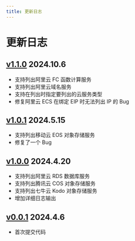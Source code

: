 ```yaml
---
title: 更新日志
---
```


# 更新日志

## [v1.1.0](https://github.com/wgpsec/lc/releases/tag/v1.1.0) 2024.10.6

* 支持列出阿里云 FC 函数计算服务
* 支持列出阿里云域名服务
* 支持在列出时指定要列出的云服务类型
* 修复阿里云 ECS 在绑定 EIP 时无法列出 IP 的 Bug

## [v1.0.1](https://github.com/wgpsec/lc/releases/tag/v1.0.1) 2024.5.15

* 支持列出移动云 EOS 对象存储服务
* 修复了一个 Bug


## [v1.0.0](https://github.com/wgpsec/lc/releases/tag/v1.0.0) 2024.4.20

* 支持列出阿里云 RDS 数据库服务
* 支持列出腾讯云 COS 对象存储服务
* 支持列出七牛云 Kodo 对象存储服务
* 增加详细日志输出


## [v0.0.1](https://github.com/wgpsec/lc/releases/tag/v0.0.1) 2024.4.6

* 首次提交代码


<Vssue />

<script>
export default {
    mounted () {
      this.$page.lastUpdated = "2024 年 5 月 15 日"
    }
  }
</script>